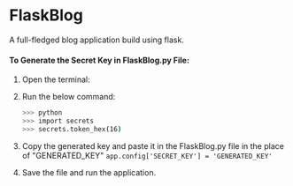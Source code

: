 # FlaskBlog

A full-fledged blog application build using flask.

#### To Generate the Secret Key in FlaskBlog.py File:

1. Open the terminal:
2. Run the below command:

   ```bash
   >>> python
   >>> import secrets
   >>> secrets.token_hex(16)
   ```

3. Copy the generated key and paste it in the FlaskBlog.py file in the place of "GENERATED_KEY"
   `app.config['SECRET_KEY'] = 'GENERATED_KEY'`

4. Save the file and run the application.
